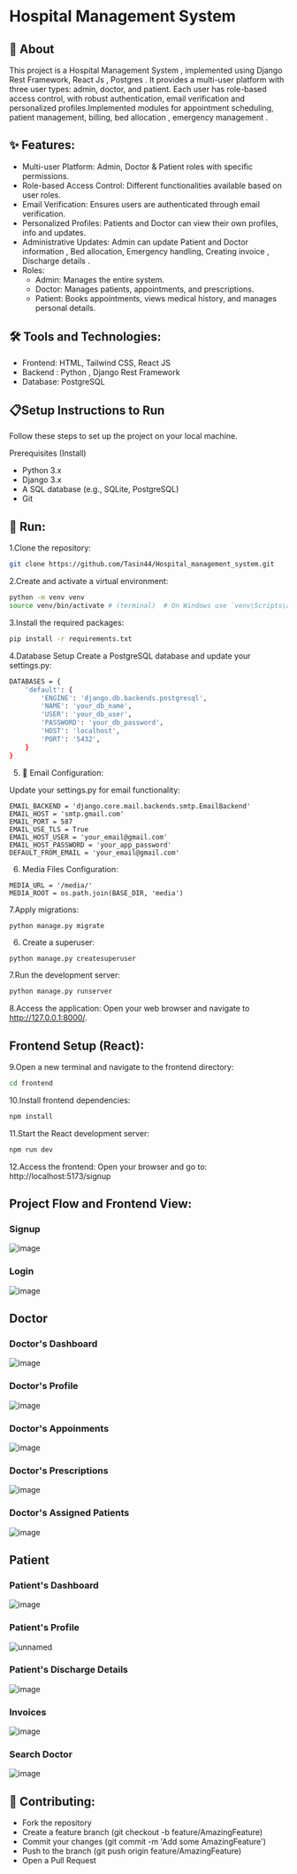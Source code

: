# Hospital Management System
## 📖 About
This project is a Hospital Management System , implemented using Django Rest Framework, React Js , Postgres . It provides a multi-user platform with three user types: admin, doctor, and patient. Each user has role-based access control, with robust authentication, email verification and personalized profiles.Implemented modules for appointment scheduling, patient management, billing, bed allocation , emergency management . 

## ✨ Features:
+ Multi-user Platform: Admin, Doctor & Patient roles with specific permissions.
+ Role-based Access Control: Different functionalities available based on user roles.
+ Email Verification: Ensures users are authenticated through email verification.
+ Personalized Profiles: Patients and Doctor can view their own profiles, info and updates.
+ Administrative Updates: Admin can update Patient and Doctor information , Bed allocation, Emergency handling, Creating invoice , Discharge details .
+ Roles:
  + Admin: Manages the entire system.
  + Doctor: Manages patients, appointments, and prescriptions.
  + Patient: Books appointments, views medical history, and manages personal details.

## 🛠️ Tools and Technologies:
+ Frontend: HTML, Tailwind CSS, React JS
+ Backend : Python , Django Rest Framework
+ Database: PostgreSQL

## 📋Setup Instructions to Run
Follow these steps to set up the project on your local machine.

Prerequisites (Install)
+ Python 3.x
+ Django 3.x
+ A SQL database (e.g., SQLite, PostgreSQL)
+ Git

## 🚀 Run:
1.Clone the repository:
```bash
git clone https://github.com/Tasin44/Hospital_management_system.git
```
2.Create and activate a virtual environment:
```bash
python -m venv venv
source venv/bin/activate # (terminal)  # On Windows use `venv\Scripts\activate`
```
3.Install the required packages:
```bash
pip install -r requirements.txt
```
4.Database Setup Create a PostgreSQL database and update your settings.py:
```bash
DATABASES = {
    'default': {
        'ENGINE': 'django.db.backends.postgresql',
        'NAME': 'your_db_name',
        'USER': 'your_db_user',
        'PASSWORD': 'your_db_password',
        'HOST': 'localhost',
        'PORT': '5432',
    }
}
```
5. 🔧 Email Configuration:

Update your settings.py for email functionality:
```
EMAIL_BACKEND = 'django.core.mail.backends.smtp.EmailBackend'
EMAIL_HOST = 'smtp.gmail.com'
EMAIL_PORT = 587
EMAIL_USE_TLS = True
EMAIL_HOST_USER = 'your_email@gmail.com'
EMAIL_HOST_PASSWORD = 'your_app_password'
DEFAULT_FROM_EMAIL = 'your_email@gmail.com'
```
6. Media Files Configuration:
```
MEDIA_URL = '/media/'
MEDIA_ROOT = os.path.join(BASE_DIR, 'media')
```
7.Apply migrations:
```bash
python manage.py migrate
```
6. Create a superuser:
```
python manage.py createsuperuser
```
7.Run the development server:
```bash
python manage.py runserver
```
8.Access the application: Open your web browser and navigate to http://127.0.0.1:8000/.


## Frontend Setup (React):

9.Open a new terminal and navigate to the frontend directory:
```bash
cd frontend
```
10.Install frontend dependencies:
```bash
npm install
```
11.Start the React development server:
```bash
npm run dev
```
12.Access the frontend:
Open your browser and go to: http://localhost:5173/signup


## Project Flow and Frontend View:
### Signup
![image](https://github.com/user-attachments/assets/4a54534f-ace9-471e-b895-f0c20389a76a)

### Login 
![image](https://github.com/user-attachments/assets/9092490d-ef6d-40b2-80c1-d52e71190680)

## Doctor
### Doctor's Dashboard
![image](https://github.com/user-attachments/assets/2f0239d4-1df8-4c00-995a-db6e2bfcfca7)

### Doctor's Profile 
![image](https://github.com/user-attachments/assets/213b89ed-d88c-4dcb-9445-96eb9988c6ba)

### Doctor's Appoinments 
![image](https://github.com/user-attachments/assets/78290747-cdff-4271-ada5-f517b43ada16)

### Doctor's Prescriptions 
![image](https://github.com/user-attachments/assets/ab586063-9082-48a5-9d90-b56ab097be3e)


### Doctor's Assigned Patients
![image](https://github.com/user-attachments/assets/60cf016e-311f-4c41-b59b-54e5ab91cd5d)


## Patient 

### Patient's Dashboard
![image](https://github.com/user-attachments/assets/26acefb8-6d67-4d97-8593-bb25c4ced786)


### Patient's Profile 
![unnamed](https://github.com/user-attachments/assets/eeb47065-9d70-4aea-a2ea-1d6cd3abb79d)


### Patient's Discharge Details 
![image](https://github.com/user-attachments/assets/a04a35c9-45ed-43de-bd7e-827e3468a661)


### Invoices
![image](https://github.com/user-attachments/assets/6a85a1bb-f7cd-4b38-80ff-b1eec7e9ff7a)


### Search Doctor
![image](https://github.com/user-attachments/assets/fb3ff3a1-5808-4b2f-8d88-90c54f329a4c)

## 🤝 Contributing:

* Fork the repository
* Create a feature branch (git checkout -b feature/AmazingFeature)
* Commit your changes (git commit -m 'Add some AmazingFeature')
* Push to the branch (git push origin feature/AmazingFeature)
* Open a Pull Request
